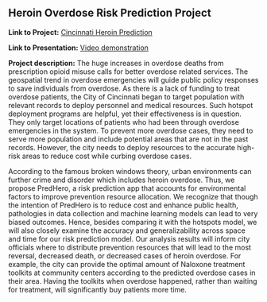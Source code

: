 ## Heroin Overdose Risk Prediction Project

**Link to Project:** 
[Cincinnati Heroin Prediction](/508_html/Cincinnati_Heroin.html)

**Link to Presentation:**
<a href="https://youtu.be/rCxU5raI2Ws">Video demonstration</a>

**Project description:** 
The huge increases in overdose deaths from prescription opioid misuse calls for better overdose related services. The geospatial trend in overdose emergencies will guide public policy responses to save individuals from overdose. As there is a lack of funding to treat overdose patients, the City of Cincinnati began to target population with relevant records to deploy personnel and medical resources. Such hotspot deployment programs are helpful, yet their effectiveness is in question. They only target locations of patients who had been through overdose emergencies in the system. To prevent more overdose cases, they need to serve more population and include potential areas that are not in the past records. However, the city needs to deploy resources to the accurate high-risk areas to reduce cost while curbing overdose cases.
 
According to the famous broken windows theory, urban environments can further crime and disorder which includes heroin overdose. Thus, we propose PredHero, a risk prediction app that accounts for environmental factors to improve prevention resource allocation. We recognize that though the intention of PredHero is to reduce cost and enhance public health, pathologies in data collection and machine learning models can lead to very biased outcomes. Hence, besides comparing it with the hotspots model, we will also closely examine the accuracy and generalizability across space and time for our risk prediction model. Our analysis results will inform city officials where to distribute prevention resources that will lead to the most reversal, decreased death, or decreased cases of heroin overdose. For example, the city can provide the optimal amount of Naloxone treatment toolkits at community centers according to the predicted overdose cases in their area. Having the toolkits when overdose happened, rather than waiting for treatment, will significantly buy patients more time.
